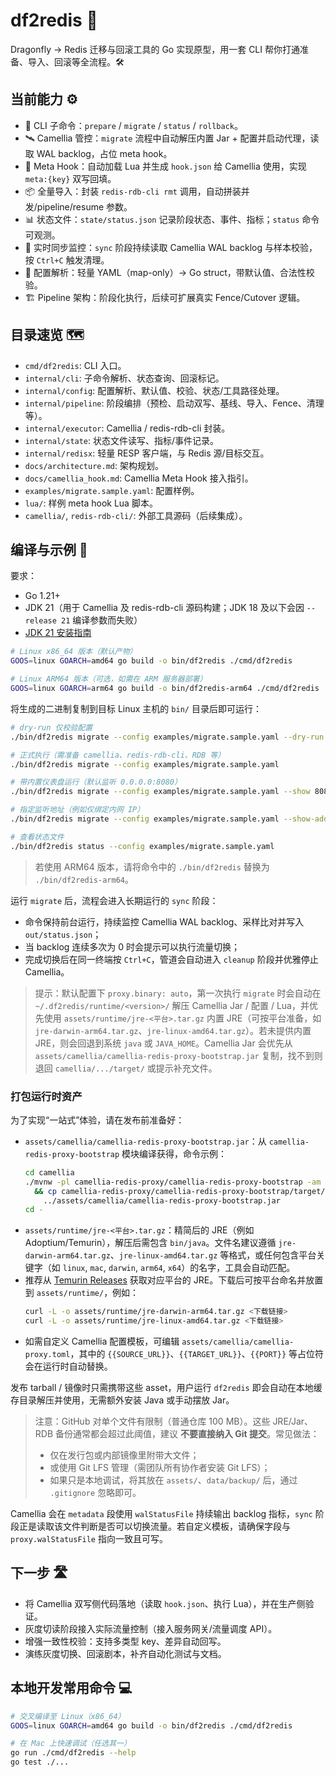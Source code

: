 # df2redis 🚀

Dragonfly → Redis 迁移与回滚工具的 Go 实现原型，用一套 CLI 帮你打通准备、导入、回滚等全流程。🛠️

## 当前能力 ⚙️
- 🧭 CLI 子命令：`prepare` / `migrate` / `status` / `rollback`。
- 🛰️ Camellia 管控：`migrate` 流程中自动解压内置 Jar + 配置并启动代理，读取 WAL backlog，占位 meta hook。
- 🧩 Meta Hook：自动加载 Lua 并生成 `hook.json` 给 Camellia 使用，实现 `meta:{key}` 双写回填。
- 📦 全量导入：封装 `redis-rdb-cli rmt` 调用，自动拼装并发/pipeline/resume 参数。
- 📊 状态文件：`state/status.json` 记录阶段状态、事件、指标；`status` 命令可观测。
- 🔁 实时同步监控：`sync` 阶段持续读取 Camellia WAL backlog 与样本校验，按 `Ctrl+C` 触发清理。
- 🧰 配置解析：轻量 YAML（map-only）→ Go struct，带默认值、合法性校验。
- 🏗️ Pipeline 架构：阶段化执行，后续可扩展真实 Fence/Cutover 逻辑。

## 目录速览 🗺️

- `cmd/df2redis`: CLI 入口。
- `internal/cli`: 子命令解析、状态查询、回滚标记。
- `internal/config`: 配置解析、默认值、校验、状态/工具路径处理。
- `internal/pipeline`: 阶段编排（预检、启动双写、基线、导入、Fence、清理等）。
- `internal/executor`: Camellia / redis-rdb-cli 封装。
- `internal/state`: 状态文件读写、指标/事件记录。
- `internal/redisx`: 轻量 RESP 客户端，与 Redis 源/目标交互。
- `docs/architecture.md`: 架构规划。
- `docs/camellia_hook.md`: Camellia Meta Hook 接入指引。
- `examples/migrate.sample.yaml`: 配置样例。
- `lua/`: 样例 meta hook Lua 脚本。
- `camellia/`, `redis-rdb-cli/`: 外部工具源码（后续集成）。

## 编译与示例 🧪

要求：
- Go 1.21+
- JDK 21（用于 Camellia 及 redis-rdb-cli 源码构建；JDK 18 及以下会因 `--release 21` 编译参数而失败）
- [JDK 21 安装指南](docs/jdk-setup.md)

```bash
# Linux x86_64 版本（默认产物）
GOOS=linux GOARCH=amd64 go build -o bin/df2redis ./cmd/df2redis

# Linux ARM64 版本（可选，如需在 ARM 服务器部署）
GOOS=linux GOARCH=arm64 go build -o bin/df2redis-arm64 ./cmd/df2redis
```

将生成的二进制复制到目标 Linux 主机的 `bin/` 目录后即可运行：

```bash
# dry-run 仅校验配置
./bin/df2redis migrate --config examples/migrate.sample.yaml --dry-run

# 正式执行（需准备 camellia、redis-rdb-cli、RDB 等）
./bin/df2redis migrate --config examples/migrate.sample.yaml

# 带内置仪表盘运行（默认监听 0.0.0.0:8080）
./bin/df2redis migrate --config examples/migrate.sample.yaml --show 8080

# 指定监听地址（例如仅绑定内网 IP）
./bin/df2redis migrate --config examples/migrate.sample.yaml --show-addr 0.0.0.0:8080

# 查看状态文件
./bin/df2redis status --config examples/migrate.sample.yaml
```

> 若使用 ARM64 版本，请将命令中的 `./bin/df2redis` 替换为 `./bin/df2redis-arm64`。

运行 `migrate` 后，流程会进入长期运行的 `sync` 阶段：
- 命令保持前台运行，持续监控 Camellia WAL backlog、采样比对并写入 `out/status.json`；
- 当 backlog 连续多次为 0 时会提示可以执行流量切换；
- 完成切换后在同一终端按 `Ctrl+C`，管道会自动进入 `cleanup` 阶段并优雅停止 Camellia。

> 提示：默认配置下 `proxy.binary: auto`，第一次执行 `migrate` 时会自动在 `~/.df2redis/runtime/<version>/` 解压 Camellia Jar / 配置 / Lua，并优先使用 `assets/runtime/jre-<平台>.tar.gz` 内置 JRE（可按平台准备，如 `jre-darwin-arm64.tar.gz`、`jre-linux-amd64.tar.gz`）。若未提供内置 JRE，则会回退到系统 `java` 或 `JAVA_HOME`。Camellia Jar 会优先从 `assets/camellia/camellia-redis-proxy-bootstrap.jar` 复制，找不到则退回 `camellia/.../target/` 或提示补充文件。

### 打包运行时资产

为了实现“一站式”体验，请在发布前准备好：

- `assets/camellia/camellia-redis-proxy-bootstrap.jar`：从 `camellia-redis-proxy-bootstrap` 模块编译获得，命令示例：
  ```bash
  cd camellia
  ./mvnw -pl camellia-redis-proxy/camellia-redis-proxy-bootstrap -am package \
    && cp camellia-redis-proxy/camellia-redis-proxy-bootstrap/target/camellia-redis-proxy-bootstrap-*.jar \
      ../assets/camellia/camellia-redis-proxy-bootstrap.jar
  cd -
  ```
- `assets/runtime/jre-<平台>.tar.gz`：精简后的 JRE（例如 Adoptium/Temurin），解压后需包含 `bin/java`。文件名建议遵循 `jre-darwin-arm64.tar.gz`、`jre-linux-amd64.tar.gz` 等格式，或任何包含平台关键字（如 `linux`, `mac`, `darwin`, `arm64`, `x64`）的名字，工具会自动匹配。
- 推荐从 [Temurin Releases](https://adoptium.net/zh-CN/temurin/releases) 获取对应平台的 JRE。下载后可按平台命名并放置到 `assets/runtime/`，例如：
  ```bash
  curl -L -o assets/runtime/jre-darwin-arm64.tar.gz <下载链接>
  curl -L -o assets/runtime/jre-linux-amd64.tar.gz <下载链接>
  ```
- 如需自定义 Camellia 配置模板，可编辑 `assets/camellia/camellia-proxy.toml`，其中的 `{{SOURCE_URL}}`、`{{TARGET_URL}}`、`{{PORT}}` 等占位符会在运行时自动替换。

发布 tarball / 镜像时只需携带这些 asset，用户运行 `df2redis` 即会自动在本地缓存目录解压并使用，无需额外安装 Java 或手动摆放 Jar。

> 注意：GitHub 对单个文件有限制（普通仓库 100 MB）。这些 JRE/Jar、RDB 备份通常都会超过此阈值，建议 **不要直接纳入 Git 提交**。常见做法：
> - 仅在发行包或内部镜像里附带大文件；
> - 或使用 Git LFS 管理（需团队所有协作者安装 Git LFS）；
> - 如果只是本地调试，将其放在 `assets/`、`data/backup/` 后，通过 `.gitignore` 忽略即可。

Camellia 会在 `metadata` 段使用 `walStatusFile` 持续输出 backlog 指标，`sync` 阶段正是读取该文件判断是否可以切换流量。若自定义模板，请确保字段与 `proxy.walStatusFile` 指向一致且可写。

## 下一步 🛣️
- 将 Camellia 双写侧代码落地（读取 `hook.json`、执行 Lua），并在生产侧验证。
- 灰度切读阶段接入实际流量控制（接入服务网关/流量调度 API）。
- 增强一致性校验：支持多类型 key、差异自动回写。
- 演练灰度切换、回滚剧本，补齐自动化测试与文档。

## 本地开发常用命令 💻

```bash
# 交叉编译至 Linux（x86_64）
GOOS=linux GOARCH=amd64 go build -o bin/df2redis ./cmd/df2redis

# 在 Mac 上快速调试（任选其一）
go run ./cmd/df2redis --help
go test ./...
```
